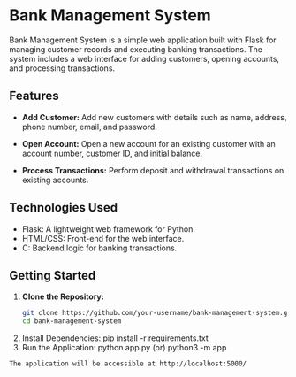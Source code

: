 # Bank Management System

Bank Management System is a simple web application built with Flask for managing customer records and executing banking transactions. The system includes a web interface for adding customers, opening accounts, and processing transactions.

## Features

- **Add Customer:** Add new customers with details such as name, address, phone number, email, and password.

- **Open Account:** Open a new account for an existing customer with an account number, customer ID, and initial balance.

- **Process Transactions:** Perform deposit and withdrawal transactions on existing accounts.

## Technologies Used

- Flask: A lightweight web framework for Python.
- HTML/CSS: Front-end for the web interface.
- C: Backend logic for banking transactions.

## Getting Started

1. **Clone the Repository:**
   ```bash
   git clone https://github.com/your-username/bank-management-system.git
   cd bank-management-system
2. Install Dependencies:
   pip install -r requirements.txt
3. Run the Application:
   python app.py (or) python3 -m app
```
The application will be accessible at http://localhost:5000/
